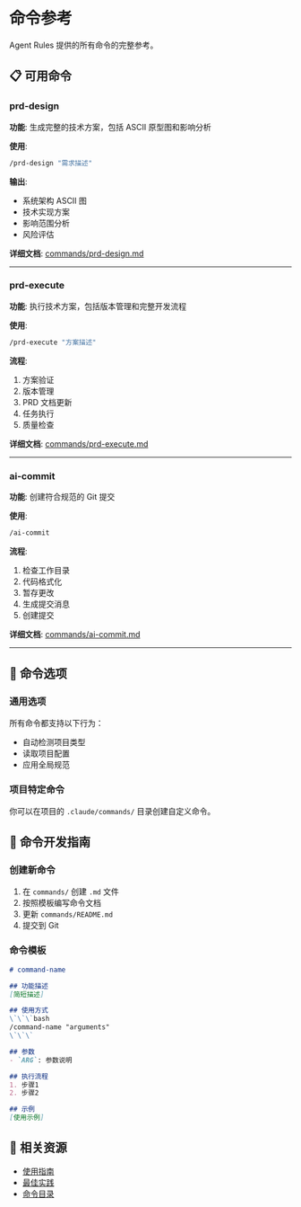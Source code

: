 # 命令参考

Agent Rules 提供的所有命令的完整参考。

## 📋 可用命令

### prd-design

**功能**: 生成完整的技术方案，包括 ASCII 原型图和影响分析

**使用**:
```bash
/prd-design "需求描述"
```

**输出**:
- 系统架构 ASCII 图
- 技术实现方案
- 影响范围分析
- 风险评估

**详细文档**: [commands/prd-design.md](../commands/prd-design.md)

---

### prd-execute

**功能**: 执行技术方案，包括版本管理和完整开发流程

**使用**:
```bash
/prd-execute "方案描述"
```

**流程**:
1. 方案验证
2. 版本管理
3. PRD 文档更新
4. 任务执行
5. 质量检查

**详细文档**: [commands/prd-execute.md](../commands/prd-execute.md)

---

### ai-commit

**功能**: 创建符合规范的 Git 提交

**使用**:
```bash
/ai-commit
```

**流程**:
1. 检查工作目录
2. 代码格式化
3. 暂存更改
4. 生成提交消息
5. 创建提交

**详细文档**: [commands/ai-commit.md](../commands/ai-commit.md)

---

## 🔧 命令选项

### 通用选项

所有命令都支持以下行为：
- 自动检测项目类型
- 读取项目配置
- 应用全局规范

### 项目特定命令

你可以在项目的 `.claude/commands/` 目录创建自定义命令。

## 📝 命令开发指南

### 创建新命令

1. 在 `commands/` 创建 `.md` 文件
2. 按照模板编写命令文档
3. 更新 `commands/README.md`
4. 提交到 Git

### 命令模板

```markdown
# command-name

## 功能描述
[简短描述]

## 使用方式
\`\`\`bash
/command-name "arguments"
\`\`\`

## 参数
- `ARG`: 参数说明

## 执行流程
1. 步骤1
2. 步骤2

## 示例
[使用示例]
```

## 🔗 相关资源

- [使用指南](./usage-guide.md)
- [最佳实践](./best-practices.md)
- [命令目录](../commands/)
